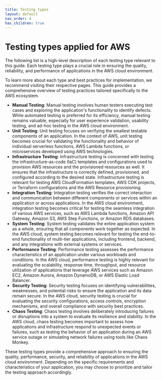 ```yaml
---
title: Testing types
layout: default
nav_order: 4
has_children: true
---
```


# Testing types applied for AWS

The following list is a high-level description of each testing type relevant to this guide. Each testing type plays a crucial role in ensuring the quality, reliability, and performance of applications in the AWS cloud environment.

To learn more about each type and best practices for implementation, we recommend visiting their respective pages. This guide provides a comprehensive overview of testing practices tailored specifically to the AWS ecosystem.

- **Manual Testing**: Manual testing involves human testers executing test cases and exploring the application's functionality to identify defects. While automated testing is preferred for its efficiency, manual testing remains valuable, especially for user experience validation, usability testing, and ad-hoc testing in the AWS cloud environment.
- **Unit Testing**: Unit testing focuses on verifying the smallest testable components of an application. In the context of AWS, unit testing becomes crucial for validating the functionality and behavior of individual serverless functions, AWS Lambda functions, or microservices developed using AWS technologies.
- **Infrastructure Testing**: Infrastructure testing is concerned with testing the infrastructure-as-code (IaC) templates and configurations used to provision AWS resources and the provisioned resources as well. It ensures that the infrastructure is correctly defined, provisioned, and configured according to the desired state. Infrastructure testing is relevant for testing AWS CloudFormation templates, AWS CDK projects, or Terraform configurations and the AWS Resource provisioning.
- **Integration Testing**: Integration testing verifies the correct interaction and communication between different components or services within an application or across applications. In the AWS cloud environment, integration testing becomes critical for testing the seamless integration of various AWS services, such as AWS Lambda functions, Amazon API Gateway, Amazon S3, AWS Step Functions, or Amazon RDS databases.
- **System Testing**: System testing validates the entire application system as a whole, ensuring that all components work together as expected. In the AWS cloud, system testing becomes relevant for testing the end-to-end functionality of multi-tier applications, including frontend, backend, and any integrations with external systems or services.
- **Performance Testing**: Performance testing assesses the performance characteristics of an application under various workloads and conditions. In the AWS cloud, performance testing is highly relevant for evaluating the scalability, response time, throughput, and resource utilization of applications that leverage AWS services such as Amazon EC2, Amazon Aurora, Amazon DynamoDB, or AWS Elastic Load Balancer.
- **Security Testing**: Security testing focuses on identifying vulnerabilities, weaknesses, and potential risks to ensure the application and its data remain secure. In the AWS cloud, security testing is crucial for evaluating the security configurations, access controls, encryption mechanisms, and overall compliance with security best practices.
- **Chaos Testing**: Chaos testing involves deliberately introducing failures or disruptions into a system to evaluate its resilience and stability. In the AWS cloud, chaos testing becomes important to assess how applications and infrastructure respond to unexpected events or failures, such as testing the behavior of an application during an AWS service outage or simulating network failures using tools like Chaos Monkey.

These testing types provide a comprehensive approach to ensuring the quality, performance, security, and reliability of applications in the AWS cloud environment. Depending on the specific requirements and characteristics of your application, you may choose to prioritize and tailor the testing approach accordingly.
